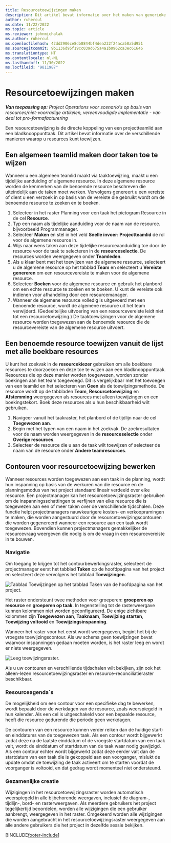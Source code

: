 ```yaml
---
title: Resourcetoewijzingen maken
description: Dit artikel bevat informatie over het maken van generieke en benoemde resourcetoewijzingen.
author: ruhercul
ms.date: 11/22/2022
ms.topic: article
ms.reviewer: johnmichalak
ms.author: ruhercul
ms.openlocfilehash: 42dd2906ce8db8844bf4dea232f24aca58a5d951
ms.sourcegitcommit: 9b1136d95f19cc039d675a4a1b0962ca3ec61646
ms.translationtype: HT
ms.contentlocale: nl-NL
ms.lasthandoff: 11/30/2022
ms.locfileid: "9811987"
---
```

# <a name="create-resource-assignments"></a>Resourcetoewijzingen maken

_**Van toepassing op:** Project Operations voor scenario's op basis van resources/niet-voorradige artikelen, vereenvoudigde implementatie - van deal tot pro-formafacturering_


Een resourcetoewijzing is de directe koppeling van een projectteamlid aan een bladknooppunttaak. Dit artikel bevat informatie over de verschillende manieren waarop u resources kunt toewijzen.

## <a name="create-a-generic-team-member-through-task-assignment"></a>Een algemeen teamlid maken door taken toe te wijzen


Wanneer u een algemeen teamlid maakt via taaktoewijzing, maakt u een tijdelijke aanduiding of algemene resource. In deze algemene resource worden de kenmerken van de benoemde resource beschreven die uiteindelijk aan de taken moet werken. Vervolgens genereert u een vereiste of dient u een verzoek in op basis van de vereiste die gebruikt wordt om de benoemde resource te zoeken en te boeken.

1. Selecteer in het raster Planning voor een taak het pictogram Resource in de cel **Resource**.
2. Typ een naam als tijdelijke aanduiding voor de naam van de resource. bijvoorbeeld Programmanager.
3. Selecteer **Maken** en stel in het veld **Snelle invoer: Projectteamlid** de rol voor de algemene resource in.
4. Wijs naar wens taken aan deze tijdelijke resourceaanduiding toe door de resource voor de taak te selecteren in de **resourceselectie**. De resources worden weergegeven onder **Teamleden**.
5. Als u klaar bent met het toewijzen van de algemene resource, selecteert u de algemene resource op het tabblad **Team** en selecteert u **Vereiste genereren** om een resourcevereiste te maken voor de algemene resource.
6. Selecteer **Boeken** voor de algemene resource en gebruik het planbord om een echte resource te zoeken en te boeken. U kunt de vereiste ook indienen voor afhandeling door een resourcemanager.
7. Wanneer de algemene resource volledig is uitgevoerd met een benoemde resource, wordt de algemene resource uit het team verwijderd. (Gedeeltelijke uitvoering van een resourcevereiste leidt niet tot een resourcetoewijzing.) De taaktoewijzingen voor de algemene resource worden toegewezen aan de benoemde resource die de resourcevereiste van de algemene resource uitvoert.

## <a name="assign-a-named-resource-from-the-list-of-all-bookable-resources"></a>Een benoemde resource toewijzen vanuit de lijst met alle boekbare resources

U kunt het zoekvak in de **resourcekiezer** gebruiken om alle boekbare resources te doorzoeken en deze toe te wijzen aan een bladknooppunttaak. Resources die op deze manier worden toegewezen, worden zonder boekingen aan het team toegevoegd. Dit is vergelijkbaar met het toevoegen van een teamlid en het selecteren van **Geen** als de toewijzingsmethode. De resource wordt op de tabbladen **Team**, **Resourcetoewijzing** en **Afstemming** weergegeven als resources met alleen toewijzingen en een boekingstekort. Boek deze resources als u hun beschikbaarheid wilt gebruiken.

1. Navigeer vanuit het taakraster, het planbord of de tijdlijn naar de cel **Toegewezen aan**.
2. Begin met het typen van een naam in het zoekvak. De zoekresultaten voor de naam worden weergegeven in de **resourceselectie** onder **Overige resources**.
3. Selecteer de resource die u aan de taak wilt toewijzen of selecteer de naam van de resource onder **Andere teamresources**.

## <a name="editing-resource-assignment-contours"></a>Contouren voor resourcetoewijzing bewerken

Wanneer resources worden toegewezen aan een taak in de planning, wordt hun inspanning op basis van de werkuren van die resource en de planningsmodus van het project standaard lineair verdeeld over elke resource. Een projectmanager kan het resourcetoewijzingsraster gebruiken om de inspanningsschattingen te verfijnen van elke resource die is toegewezen aan een of meer taken over de verschillende tijdschalen. Deze functie helpt projectmanagers nauwkeurigere kosten- en verkoopramingen te maken, die worden aangestuurd door de resourcetoewijzingscontouren die worden gegenereerd wanneer een resource aan een taak wordt toegewezen. Bovendien kunnen projectmanagers gemakkelijker de resourcevraag weergeven die nodig is om de vraag in een resourcevereiste in te bouwen.

### <a name="navigation"></a>Navigatie

Om toegang te krijgen tot het contourbewerkingsraster, selecteert de projectmanager eerst het tabblad **Taken** op de hoofdpagina van het project en selecteert deze vervolgens het tabblad **Toewijzingen**.

![Tabblad Toewijzingen op het tabblad Taken van de hoofdpagina van het project.](media/AssignmentGrid.png)

Het raster ondersteunt twee methoden voor groeperen: **groeperen op resource** en **groeperen op taak**. In tegenstelling tot de rasterweergave kunnen kolommen niet worden geconfigureerd. De enige zichtbare kolommen zijn **Toegewezen aan**, **Taaknaam**, **Toewijzing starten**, **Toewijzing voltooid** en **Toewijzingsinspanning**.

Wanneer het raster voor het eerst wordt weergegeven, begint het bij de vroegste toewijzingscontour. Als uw schema geen toewijzingen bevat waarvoor inspanningen gedaan moeten worden, is het raster leeg en wordt er niets weergegeven.

![Leeg toewijzingsraster.](media/emptyassignmentgrid.png)

Als u uw contouren en verschillende tijdschalen wilt bekijken, zijn ook het alleen-lezen resourcetoewijzingsraster en resource-reconciliatieraster beschikbaar.

### <a name="resource-calendars"></a>Resourceagenda´s

De mogelijkheid om een contour voor een specifieke dag te bewerken, wordt bepaald door de werkdagen van de resource, zoals weerspiegeld in hun kalender. Als een cel is uitgeschakeld voor een bepaalde resource, heeft die resource gedurende die periode geen werkdagen.

De contouren van een resource kunnen verder reiken dan de huidige start- en einddatums van de toegewezen taak. Als een contour wordt bijgewerkt zodat deze na de laatste einddatum of de vroegste startdatum van een taak valt, wordt de einddatum of startdatum van de taak waar nodig gewijzigd. Als een contour echter wordt bijgewerkt zodat deze eerder valt dan de startdatum van een taak die is gekoppeld aan een voorganger, mislukt de update omdat de toewijzing de taak activeert om te starten voordat de voorganger is voltooid, en dat gedrag wordt momenteel niet ondersteund.

### <a name="co-authoring"></a>Gezamenlijke creatie

Wijzigingen in het resourcetoewijzingsraster worden automatisch weerspiegeld in alle bijbehorende weergaven, inclusief de diagram-, tijdlijn-, bord- en rasterweergaven. Als meerdere gebruikers het project tegelijkertijd beoordelen, worden alle wijzigingen die een gebruiker aanbrengt, weergegeven in het raster. Omgekeerd worden alle wijzigingen die worden aangebracht in het resourcetoewijzingsraster weergegeven aan alle andere gebruikers die het project in dezelfde sessie bekijken.

[!INCLUDE[footer-include](../includes/footer-banner.md)]
